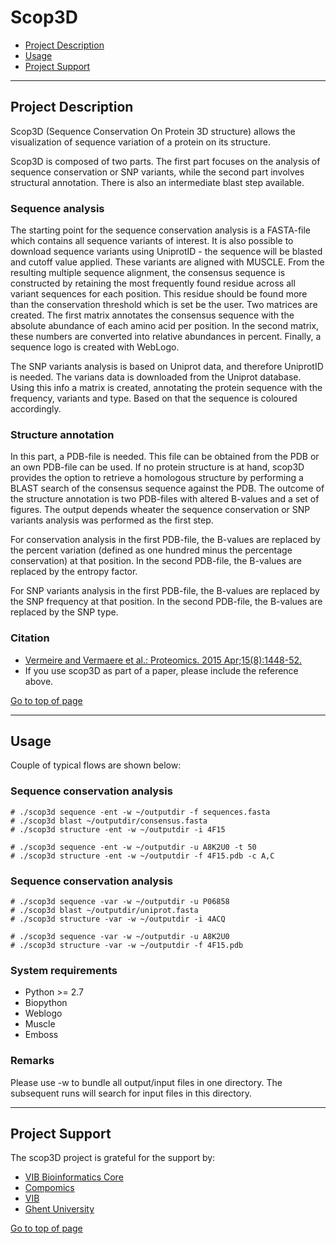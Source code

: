 # Scop3D

 * [Project Description](#project-description)
 * [Usage](#usage)
 * [Project Support](#project-support)

----

## Project Description

Scop3D (Sequence Conservation On Protein 3D structure) allows the visualization of sequence variation of a protein on its structure.

Scop3D is composed of two parts. The first part focuses on the analysis of sequence conservation or SNP variants, while the second part involves structural annotation. There is also an intermediate blast step available.

### Sequence analysis

The starting point for the sequence conservation analysis is a FASTA-file which contains all sequence variants of interest. It is also possible to download sequence variants using UniprotID - the sequence will be blasted and cutoff value applied. These variants are aligned with MUSCLE. From the resulting multiple sequence alignment, the consensus sequence is constructed by retaining the most frequently found residue across all variant sequences for each position. This residue should be found more than the conservation threshold which is set be the user. Two matrices are created. The first matrix annotates the consensus sequence with the absolute abundance of each amino acid per position. In the second matrix, these numbers are converted into relative abundances in percent. Finally, a sequence logo is created with WebLogo.

The SNP variants analysis is based on Uniprot data, and therefore UniprotID is needed. The varians data is downloaded from the Uniprot database. Using this info a matrix is created, annotating the protein sequence with the frequency, variants and type. Based on that the sequence is coloured accordingly.

### Structure annotation

In this part, a PDB-file is needed. This file can be obtained from the PDB or an own PDB-file can be used. If no protein structure is at hand, scop3D provides the option to retrieve a homologous structure by performing a BLAST search of the consensus sequence against the PDB. The outcome of the structure annotation is two PDB-files with altered B-values and a set of figures. The output depends wheater the sequence conservation or SNP variants analysis was performed as the first step.

For conservation analysis in the first PDB-file, the B-values are replaced by the percent variation (defined as one hundred minus the percentage conservation) at that position. In the second PDB-file, the B-values are replaced by the entropy factor.

For SNP variants analysis in the first PDB-file, the B-values are replaced by the SNP frequency at that position. In the second PDB-file, the B-values are replaced by the SNP type.

### Citation
 * [Vermeire and Vermaere et al.: Proteomics. 2015 Apr;15(8):1448-52.](http://www.ncbi.nlm.nih.gov/pubmed/25641949)
 * If you use scop3D as part of a paper, please include the reference above.

[Go to top of page](#scop3d)

----

## Usage

Couple of typical flows are shown below:

### Sequence conservation analysis

```
# ./scop3d sequence -ent -w ~/outputdir -f sequences.fasta
# ./scop3d blast ~/outputdir/consensus.fasta
# ./scop3d structure -ent -w ~/outputdir -i 4F15
```

```
# ./scop3d sequence -ent -w ~/outputdir -u A8K2U0 -t 50
# ./scop3d structure -ent -w ~/outputdir -f 4F15.pdb -c A,C
```

### Sequence conservation analysis

```
# ./scop3d sequence -var -w ~/outputdir -u P06858
# ./scop3d blast ~/outputdir/uniprot.fasta
# ./scop3d structure -var -w ~/outputdir -i 4ACQ
```

```
# ./scop3d sequence -var -w ~/outputdir -u A8K2U0
# ./scop3d structure -var -w ~/outputdir -f 4F15.pdb
```

### System requirements

* Python >= 2.7
* Biopython
* Weblogo
* Muscle
* Emboss


### Remarks

Please use -w to bundle all output/input files in one directory. The subsequent runs will search for input files in this directory.

----

## Project Support

The scop3D project is grateful for the support by:

* [VIB Bioinformatics Core](http://www.bits.vib.be)
* [Compomics](http://www.compomics.com)
* [VIB](http://www.vib.be)
* [Ghent University](http://www.ugent.be)

[Go to top of page](#scop3d)
